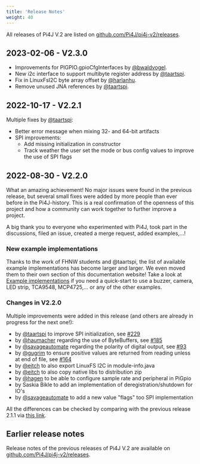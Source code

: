 ```yaml
---
title: 'Release Notes'
weight: 40
---
```


All releases of Pi4J V.2 are listed on [github.com/Pi4J/pi4j-v2/releases](https://github.com/Pi4J/pi4j-v2/releases).

## 2023-02-06 - V2.3.0

* Improvements for PIGPIO.gpioCfgInterfaces by [@bwaldvogel](https://github.com/bwaldvogel).
* New i2c interface to support multibyte register address by [@taartspi](https://github.com/taartspi).
* Fix in LinuxFsI2C byte array offset by [@harlanhu](https://github.com/harlanhu).
* Remove unused JNA references by [@taartspi](https://github.com/taartspi).

## 2022-10-17 - V2.2.1

Multiple fixes by [@taartspi](https://github.com/taartspi):

* Better error message when mixing 32- and 64-bit artifacts
* SPI improvements:
  * Add missing initialization in constructor
  * Track weather the user set the mode or bus config values to improve the use of SPI flags


## 2022-08-30 - V2.2.0

What an amazing achievement! No major issues were found in the previous release, but several small fixes were added by more people than ever before in the Pi4J-history. This is a real confirmation of the openness of this project and how a community can work together to further improve a project. 

A big thank you to everyone who experimented with Pi4J, took part in the discussions, filed an issue, created a merge request, added examples,...!

### New example implementations

Thanks to the work of FHNW students and @taartspi, the list of available example implementations has become larger and larger. We even moved them to their own section of this documentation website! Take a look at [Example implementations](/examples/) if you need a quick-start to use a buzzer, camera, LED strip, TCA9548, MCP4725,... or any of the other examples.

### Changes in V2.2.0

Multiple improvements were added in this release (and others are already in progress for the next one!):

* by [@taartspi](https://github.com/taartspi) to improve SPI initialization, see [#229](https://github.com/Pi4J/pi4j-v2/discussions/229)
* by [@haumacher](https://github.com/haumacher) regarding the use of ByteBuffers, see [#185](https://github.com/Pi4J/pi4j-v2/issues/185)
* by [@savageautomate](https://github.com/savageautomate) regarding the polarity of digital output, see [#93](https://github.com/Pi4J/pi4j-v2/issues/93)
* by [@gugrim](https://github.com/gugrim) to ensure positive values are returned from reading unless at end of file, see [#164](https://github.com/Pi4J/pi4j-v2/issues/164)
* by [@eitch](https://github.com/eitch) to also export LinuxFS I2C in module-info.java
* by [@eitch](https://github.com/eitch) to also copy native libs to distribution zip
* by [@hagen](https://github.com/hagen) to be able to configure sample rate and peripheral in PiGpio
* by Saskia Bikle to add an implementation of deregistration/shutdown for IO's
* by [@savageautomate](https://github.com/savageautomate) to add a new value "flags" too SPI implementation

All the differences can be checked by comparing with the previous release 2.1.1 via [this link](https://github.com/Pi4J/pi4j-v2/compare/2.1.1...2.2.0).

## Earlier release notes

Release notes of the previous releases of Pi4J V.2 are available on [github.com/Pi4J/pi4j-v2/releases](https://github.com/Pi4J/pi4j-v2/releases).